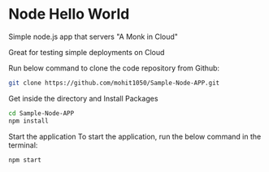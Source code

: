 # Node Hello World

Simple node.js app that servers "A Monk in Cloud"

Great for testing simple deployments on Cloud

Run below command to clone the code repository from Github:

```bash
git clone https://github.com/mohit1050/Sample-Node-APP.git
```

Get inside the directory and Install Packages

```bash
cd Sample-Node-APP
npm install
```

Start the application
To start the application, run the below command in the terminal:

```bash
npm start
```

